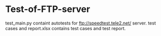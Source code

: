 # Test-of-FTP-server
test_main.py containt autotests for ftp://speedtest.tele2.net/ server.
test cases and report.xlsx contains test cases and test report.

